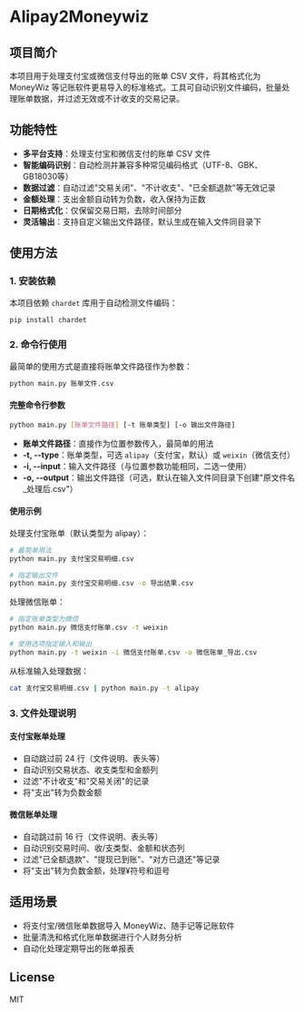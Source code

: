 # Alipay2Moneywiz

## 项目简介

本项目用于处理支付宝或微信支付导出的账单 CSV 文件，将其格式化为 MoneyWiz 等记账软件更易导入的标准格式。工具可自动识别文件编码，批量处理账单数据，并过滤无效或不计收支的交易记录。

## 功能特性

- **多平台支持**：处理支付宝和微信支付的账单 CSV 文件
- **智能编码识别**：自动检测并兼容多种常见编码格式（UTF-8、GBK、GB18030等）
- **数据过滤**：自动过滤"交易关闭"、"不计收支"、"已全额退款"等无效记录
- **金额处理**：支出金额自动转为负数，收入保持为正数
- **日期格式化**：仅保留交易日期，去除时间部分
- **灵活输出**：支持自定义输出文件路径，默认生成在输入文件同目录下

## 使用方法

### 1. 安装依赖

本项目依赖 `chardet` 库用于自动检测文件编码：

```bash
pip install chardet
```

### 2. 命令行使用

最简单的使用方式是直接将账单文件路径作为参数：

```bash
python main.py 账单文件.csv
```

#### 完整命令行参数

```bash
python main.py [账单文件路径] [-t 账单类型] [-o 输出文件路径]
```

- **账单文件路径**：直接作为位置参数传入，最简单的用法
- **-t, --type**：账单类型，可选 `alipay`（支付宝，默认）或 `weixin`（微信支付）
- **-i, --input**：输入文件路径（与位置参数功能相同，二选一使用）
- **-o, --output**：输出文件路径（可选，默认在输入文件同目录下创建"原文件名_处理后.csv"）

#### 使用示例

处理支付宝账单（默认类型为 alipay）：
```bash
# 最简单用法
python main.py 支付宝交易明细.csv

# 指定输出文件
python main.py 支付宝交易明细.csv -o 导出结果.csv
```

处理微信账单：
```bash
# 指定账单类型为微信
python main.py 微信支付账单.csv -t weixin

# 使用选项指定输入和输出
python main.py -t weixin -i 微信支付账单.csv -o 微信账单_导出.csv
```

从标准输入处理数据：
```bash
cat 支付宝交易明细.csv | python main.py -t alipay
```

### 3. 文件处理说明

#### 支付宝账单处理
- 自动跳过前 24 行（文件说明、表头等）
- 自动识别交易状态、收支类型和金额列
- 过滤"不计收支"和"交易关闭"的记录
- 将"支出"转为负数金额

#### 微信账单处理
- 自动跳过前 16 行（文件说明、表头等）
- 自动识别交易时间、收/支类型、金额和状态列
- 过滤"已全额退款"、"提现已到账"、"对方已退还"等记录
- 将"支出"转为负数金额，处理¥符号和逗号

## 适用场景

- 将支付宝/微信账单数据导入 MoneyWiz、随手记等记账软件
- 批量清洗和格式化账单数据进行个人财务分析
- 自动化处理定期导出的账单报表

## License

MIT
